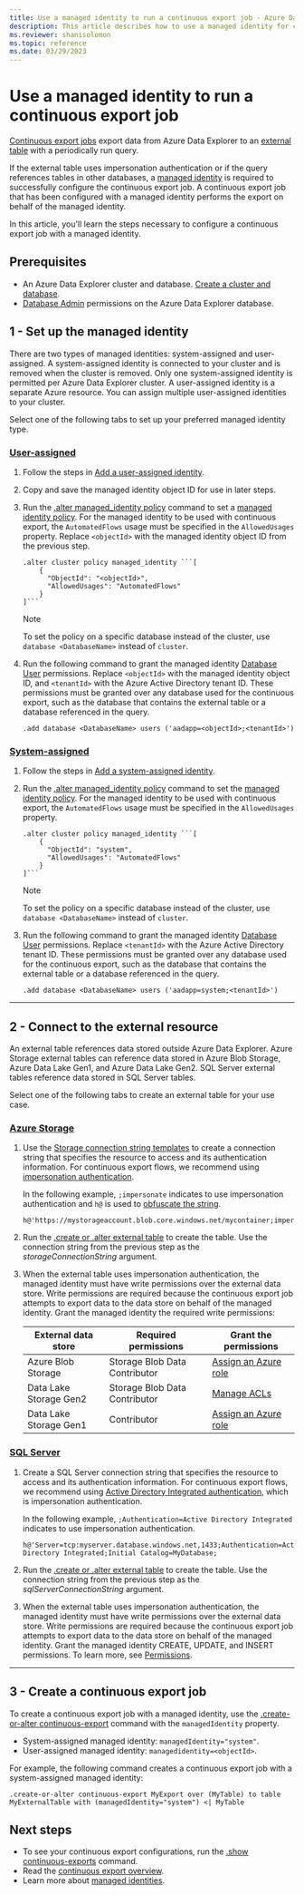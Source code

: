 ```yaml
---
title: Use a managed identity to run a continuous export job - Azure Data Explorer
description: This article describes how to use a managed identity for continuous export in Azure Data Explorer.
ms.reviewer: shanisolomon
ms.topic: reference
ms.date: 03/29/2023
---
```

# Use a managed identity to run a continuous export job

[Continuous export jobs](continuous-data-export.md) export data from Azure Data Explorer to an [external table](../../query/schema-entities/externaltables.md) with a periodically run query.

If the external table uses impersonation authentication or if the query references tables in other databases, a [managed identity](../../../managed-identities-overview.md) is required to successfully configure the continuous export job. A continuous export job that has been configured with a managed identity performs the export on behalf of the managed identity.

In this article, you'll learn the steps necessary to configure a continuous export job with a managed identity.

## Prerequisites

* An Azure Data Explorer cluster and database. [Create a cluster and database](../../../create-cluster-database-portal.md).
* [Database Admin](../access-control/role-based-access-control.md) permissions on the Azure Data Explorer database.

## 1 - Set up the managed identity

There are two types of managed identities: system-assigned and user-assigned. A system-assigned identity is connected to your cluster and is removed when the cluster is removed. Only one system-assigned identity is permitted per Azure Data Explorer cluster. A user-assigned identity is a separate Azure resource. You can assign multiple user-assigned identities to your cluster.

Select one of the following tabs to set up your preferred managed identity type.

### [User-assigned](#tab/user-assigned)

1. Follow the steps in [Add a user-assigned identity](../../../configure-managed-identities-cluster.md#add-a-user-assigned-identity).

1. Copy and save the managed identity object ID for use in later steps.

1. Run the [.alter managed_identity policy](../alter-managed-identity-policy-command.md) command to set a [managed identity policy](../../management/managed-identity-policy.md). For the managed identity to be used with continuous export, the `AutomatedFlows` usage must be specified in the `AllowedUsages` property. Replace `<objectId>` with the managed identity object ID from the previous step.

    ```kusto
    .alter cluster policy managed_identity ```[
        {
          "ObjectId": "<objectId>",
          "AllowedUsages": "AutomatedFlows"
        }
    ]```
    ```

    > [!NOTE]
    > To set the policy on a specific database instead of the cluster, use `database <DatabaseName>` instead of `cluster`.

1. Run the following command to grant the managed identity [Database User](../access-control/role-based-access-control.md) permissions. Replace `<objectId>` with the managed identity object ID, and `<tenantId>` with the Azure Active Directory tenant ID. These permissions must be granted over any database used for the continuous export, such as the database that contains the external table or a database referenced in the query.

    ```kusto
    .add database <DatabaseName> users ('aadapp=<objectId>;<tenantId>')
    ```

### [System-assigned](#tab/system-assigned)

1. Follow the steps in [Add a system-assigned identity](../../../configure-managed-identities-cluster.md#add-a-system-assigned-identity).

1. Run the [.alter managed_identity policy](../alter-managed-identity-policy-command.md) command to set the [managed identity policy](../../management/managed-identity-policy.md). For the managed identity to be used with continuous export, the `AutomatedFlows` usage must be specified in the `AllowedUsages` property.

    ```kusto
    .alter cluster policy managed_identity ```[
        {
          "ObjectId": "system",
          "AllowedUsages": "AutomatedFlows"
        }
    ]```
    ```

    > [!NOTE]
    > To set the policy on a specific database instead of the cluster, use `database <DatabaseName>` instead of `cluster`.

1. Run the following command to grant the managed identity [Database User](../access-control/role-based-access-control.md) permissions. Replace `<tenantId>` with the Azure Active Directory tenant ID. These permissions must be granted over any database used for the continuous export, such as the database that contains the external table or a database referenced in the query.

    ```kusto
    .add database <DatabaseName> users ('aadapp=system;<tenantId>')
    ```

---

## 2 - Connect to the external resource

An external table references data stored outside Azure Data Explorer. Azure Storage external tables can reference data stored in Azure Blob Storage, Azure Data Lake Gen1, and Azure Data Lake Gen2. SQL Server external tables reference data stored in SQL Server tables.

Select one of the following tabs to create an external table for your use case.

### [Azure Storage](#tab/azure-storage)

1. Use the [Storage connection string templates](../../api/connection-strings/storage-connection-strings.md#storage-connection-string-templates) to create a connection string that specifies the resource to access and its authentication information. For continuous export flows, we recommend using [impersonation authentication](../../api/connection-strings/storage-authentication-methods.md#impersonation).

    In the following example, `;impersonate` indicates to use impersonation authentication and `h@` is used to [obfuscate the string](../../query/scalar-data-types/string.md#obfuscated-string-literals).

    ```kusto
    h@'https://mystorageaccount.blob.core.windows.net/mycontainer;impersonate'
    ```

1. Run the [.create or .alter external table](../external-sql-tables.md#create-and-alter-sql-server-external-tables) to create the table. Use the connection string from the previous step as the *storageConnectionString* argument.

1. When the external table uses impersonation authentication, the managed identity must have write permissions over the external data store. Write permissions are required because the continuous export job attempts to export data to the data store on behalf of the managed identity. Grant the managed identity the required write permissions:

    | External data store | Required permissions | Grant the permissions|
    |--|--|--|
    |Azure Blob Storage |Storage Blob Data Contributor|[Assign an Azure role](/azure/storage/blobs/assign-azure-role-data-access?tabs=portal)|
    |Data Lake Storage Gen2| Storage Blob Data Contributor|[Manage ACLs](/azure/storage/blobs/data-lake-storage-acl-azure-portal)
    |Data Lake Storage Gen1|Contributor|[Assign an Azure role](/azure/data-lake-store/data-lake-store-secure-data?branch=main#assign-users-or-security-groups-to-data-lake-storage-gen1-accounts)

### [SQL Server](#tab/sql-server)

1. Create a SQL Server connection string that specifies the resource to access and its authentication information. For continuous export flows, we recommend using [Active Directory Integrated authentication](../../api/connection-strings/sql-authentication-methods.md#aad-integrated-authentication), which is impersonation authentication.

    In the following example, `;Authentication=Active Directory Integrated` indicates to use impersonation authentication.

    ```kusto
    h@'Server=tcp:myserver.database.windows.net,1433;Authentication=Active Directory Integrated;Initial Catalog=MyDatabase;
    ```

1. Run the [.create or .alter external table](../external-sql-tables.md#create-and-alter-sql-server-external-tables) to create the table. Use the connection string from the previous step as the *sqlServerConnectionString* argument.

1. When the external table uses impersonation authentication, the managed identity must have write permissions over the external data store. Write permissions are required because the continuous export job attempts to export data to the data store on behalf of the managed identity. Grant the managed identity CREATE, UPDATE, and INSERT permissions. To learn more, see [Permissions](/sql/relational-databases/security/permissions-database-engine).

---

## 3 - Create a continuous export job

To create a continuous export job with a managed identity, use the [.create-or-alter continuous-export](create-alter-continuous.md) command with the `managedIdentity` property.

* System-assigned managed identity: `managedIdentity="system"`.
* User-assigned managed identity: `managedidentity=<objectId>`.

For example, the following command creates a continuous export job with a system-assigned managed identity:

```kusto
.create-or-alter continuous-export MyExport over (MyTable) to table MyExternalTable with (managedIdentity="system") <| MyTable
```

## Next steps

* To see your continuous export configurations, run the [.show continuous-exports](show-continuous-export.md) command.
* Read the [continuous export overview](continuous-data-export.md).
* Learn more about [managed identities](../../../managed-identities-overview.md).
